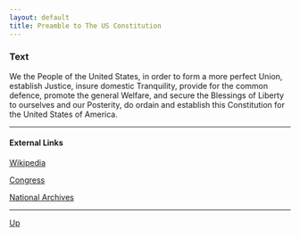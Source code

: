 ```yaml
---
layout: default
title: Preamble to The US Constitution
---
```


### Text
We the People of the United States, in order to form a more perfect Union, establish Justice, insure domestic Tranquility, provide for the common defence, promote the general Welfare, and secure the Blessings of Liberty to ourselves and our Posterity, do ordain and establish this Constitution for the United States of America.

---
#### External Links
[Wikipedia](https://en.wikipedia.org/wiki/Preamble_to_the_United_States_Constitution)

[Congress](https://constitution.congress.gov/constitution/preamble/)

[National Archives](https://www.archives.gov/founding-docs/constitution#:~:text=We%20the%20People%20of%20the,for%20the%20United%20States%20of)

---

[Up](../README.md)
